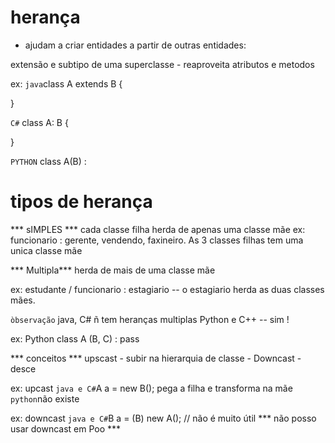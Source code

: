 # herança 
- ajudam a criar entidades a partir de outras entidades:

extensão e subtipo de uma superclasse - reaproveita atributos e metodos 

ex:
`java`class A extends B {

}

`C#`
class A: B {

}

`PYTHON`
class A(B) :

# tipos de herança 
*** sIMPLES ***
cada classe filha herda de apenas uma classe mãe 
ex:
funcionario : gerente, vendendo, faxineiro. As 3 classes filhas tem uma unica classe mãe 

*** Multipla***
herda de mais de uma classe mãe 

ex:
estudante / funcionario : estagiario -- o estagiario herda as duas classes mães. 

`òbservação` 
java, C# ñ tem heranças multiplas 
Python e C++ -- sim ! 

ex: Python class A (B, C) :
                 pass

*** conceitos ***
upscast - subir na hierarquia de classe - 
Downcast - desce 

ex: upcast
`java e C#`A a = new B(); pega a filha e transforma na mãe
`python`não existe 

ex: downcast
`java e C#`B a = (B) new A(); // não é muito útil 
*** não posso usar downcast em Poo ***